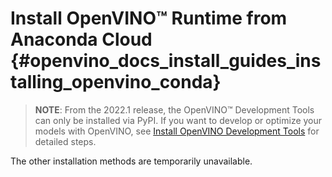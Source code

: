 # Install OpenVINO™ Runtime from Anaconda Cloud {#openvino_docs_install_guides_installing_openvino_conda}

> **NOTE**: From the 2022.1 release, the OpenVINO™ Development Tools can only be installed via PyPI. If you want to develop or optimize your models with OpenVINO, see [Install OpenVINO Development Tools](installing-model-dev-tools.md) for detailed steps.

The other installation methods are temporarily unavailable.
